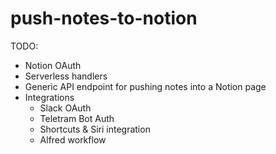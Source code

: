 # push-notes-to-notion
TODO:

- Notion OAuth
- Serverless handlers
- Generic API endpoint for pushing notes into a Notion page
- Integrations
  - Slack OAuth
  - Teletram Bot Auth
  - Shortcuts & Siri integration
  - Alfred workflow

